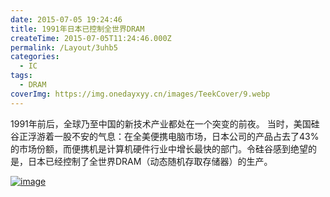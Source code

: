 ```yaml
---
date: 2015-07-05 19:24:46
title: 1991年日本已控制全世界DRAM
createTime: 2015-07-05T11:24:46.000Z
permalink: /Layout/3uhb5
categories:
  - IC
tags:
  - DRAM
coverImg: https://img.onedayxyy.cn/images/TeekCover/9.webp
---
```


1991年前后，全球乃至中国的新技术产业都处在一个突变的前夜。 当时，美国硅谷正浮游着一股不安的气息：在全美便携电脑市场，日本公司的产品占去了43%的市场份额，而便携机是计算机硬件行业中增长最快的部门。令硅谷感到绝望的是，日本已经控制了全世界DRAM（动态随机存取存储器）的生产。 

[![image](/public/2015/07/wpid-mmexport1436066473471.jpg)](/public/2015/07/wpid-mmexport1436066473471.jpg)
